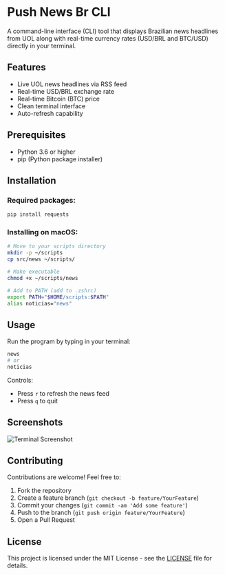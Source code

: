 # Push News Br CLI

A command-line interface (CLI) tool that displays Brazilian news headlines from UOL along with real-time currency rates (USD/BRL and BTC/USD) directly in your terminal.

## Features

- Live UOL news headlines via RSS feed
- Real-time USD/BRL exchange rate
- Real-time Bitcoin (BTC) price
- Clean terminal interface
- Auto-refresh capability

## Prerequisites

- Python 3.6 or higher
- pip (Python package installer)

## Installation

### Required packages:
```bash
pip install requests
```

### Installing on macOS:
```bash
# Move to your scripts directory
mkdir -p ~/scripts
cp src/news ~/scripts/

# Make executable
chmod +x ~/scripts/news

# Add to PATH (add to .zshrc)
export PATH="$HOME/scripts:$PATH"
alias noticias="news"
```

## Usage

Run the program by typing in your terminal:
```bash
news
# or
noticias
```

Controls:
- Press `r` to refresh the news feed
- Press `q` to quit

## Screenshots

![Terminal Screenshot](screenshots/preview.png)

## Contributing

Contributions are welcome! Feel free to:
1. Fork the repository
2. Create a feature branch (`git checkout -b feature/YourFeature`)
3. Commit your changes (`git commit -am 'Add some feature'`)
4. Push to the branch (`git push origin feature/YourFeature`)
5. Open a Pull Request

## License

This project is licensed under the MIT License - see the [LICENSE](LICENSE) file for details.